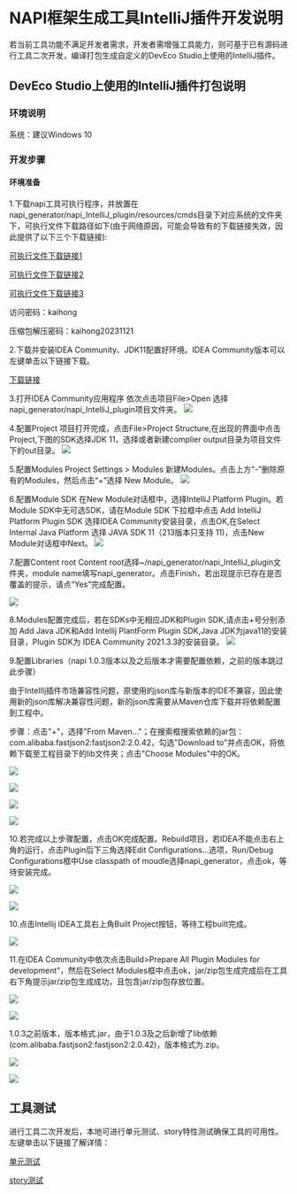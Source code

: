 # NAPI框架生成工具IntelliJ插件开发说明

若当前工具功能不满足开发者需求，开发者需增强工具能力，则可基于已有源码进行工具二次开发，编译打包生成自定义的DevEco Studio上使用的IntelliJ插件。

## DevEco Studio上使用的IntelliJ插件打包说明

### 环境说明

系统：建议Windows 10

### 开发步骤

#### 环境准备

1.下载napi工具可执行程序，并放置在napi_generator/napi_IntelliJ_plugin/resources/cmds目录下对应系统的文件夹下，可执行文件下载路径如下(由于网络原因，可能会导致有的下载链接失效，因此提供了以下三个下载链接):

[可执行文件下载链接1](http://ftpkaihongdigi.i234.me:5000/sharing/yaRiKSjBI)

[可执行文件下载链接2](http://ftp.kaihong.com:5000/fsdownload/yaRiKSjBI/)

[可执行文件下载链接3](http://ftp.kaihongdigi.com:5000/fsdownload/yaRiKSjBI/)

访问密码：kaihong

压缩包解压密码：kaihong20231121

2.下载并安装IDEA Community、JDK11配置好环境。IDEA Community版本可以左键单击以下链接下载。

[下载链接](https://www.jetbrains.com/idea/download/)

3.打开IDEA Community应用程序
依次点击项目File>Open 选择napi_generator/napi_IntelliJ_plugin项目文件夹。
![](../../../figures/IntelliJ_env_config_open_proj.png)

4.配置Project
项目打开完成，点击File>Project Structure,在出现的界面中点击Project,下图的SDK选择JDK 11，选择或者新建complier output目录为项目文件下的out目录。
![](../../../figures/IntelliJ_env_proj_structure.png)

5.配置Modules
Project Settings > Modules 新建Modules。点击上方“-”删除原有的Modules，然后点击“+”选择 New Module。
![](../../../figures/IntelliJ_env_Proj_Module.png)

6.配置Module SDK
在New Module对话框中，选择IntelliJ Platform Plugin。若Module SDK中无可选SDK，请在Module SDK 下拉框中点击 Add IntelliJ Platform Plugin SDK 选择IDEA Community安装目录，点击OK,在Select Internal Java Platform 选择 JAVA SDK 11（213版本只支持 11)，点击New Module对话框中Next。
![](../../../figures/IntelliJ_env_Proj_Module_New.png)

7.配置Content root
Content root选择~/napi_generator/napi_IntelliJ_plugin文件夹，module name填写napi_generator。点击Finish，若出现提示已存在是否覆盖的提示，请点“Yes”完成配置。

![](../../../figures/IntelliJ_env_module_root.png)

8.Modules配置完成后，若在SDKs中无相应JDK和Plugin SDK,请点击+号分别添加 Add Java JDK和Add Intellij PlantForm Plugin SDK,Java JDK为java11的安装目录，Plugin SDK为 IDEA Community 2021.3.3的安装目录。
![](../../../figures/IntelliJ_env_config_SDKs.png)

9.配置Libraries（napi 1.0.3版本以及之后版本才需要配置依赖，之前的版本跳过此步骤）

由于IntellIj插件市场兼容性问题，原使用的json库与新版本的IDE不兼容，因此使用新的json库解决兼容性问题，新的json库需要从Maven仓库下载并将依赖配置到工程中。

步骤：点击"+"，选择"From Maven..."；在搜索框搜索依赖的jar包：com.alibaba.fastjson2:fastjson2:2.0.42，勾选"Download to"并点击OK，将依赖下载至工程目录下的lib文件夹；点击"Choose Modules"中的OK。

![](../../../figures/IntelliJ_env_config_libs.png)

![](../../../figures/IntelliJ_env_config_libs_download.png)

![](../../../figures/IntelliJ_env_config_libs_choose_module.png)

![](../../../figures/IntelliJ_env_config_libs_check.png)

10.若完成以上步骤配置，点击OK完成配置。Rebuild项目，若IDEA不能点击右上角的运行，点击Plugin后下三角选择Edit Configurations...选项，Run/Debug Configurations框中Use classpath of moudle选择napi_generator，点击ok，等待安装完成。

![](../../../figures/IntelliJ_env_configurations.png)

![](../../../figures/IntelliJ_env_run_debug.png)

10.点击Intellij IDEA工具右上角Built Project按钮，等待工程built完成。

![](../../../figures/IntelliJ_env_built_pro.png)

11.在IDEA Community中依次点击Build>Prepare All Plugin Modules for development"，然后在Select Modules框中点击ok，jar/zip包生成完成后在工具右下角提示jar/zip包生成成功，且包含jar/zip包存放位置。

![](../../../figures/IntelliJ_env_built_jar.png)

![](../../../figures/IntelliJ_env_select_moudles.png)

1.0.3之前版本，版本格式.jar，由于1.0.3及之后新增了lib依赖(com.alibaba.fastjson2:fastjson2:2.0.42)，版本格式为.zip。

![](../../../figures/IntelliJ_env_built_jar_success.png)

![](../../../figures/IntelliJ_env_built_zip_success.png)



## 工具测试

进行工具二次开发后，本地可进行单元测试、story特性测试确保工具的可用性。左键单击以下链接了解详情：

[单元测试](https://gitee.com/openharmony/napi_generator/blob/master/test/unittest/README_ZH.md)

[story测试](https://gitee.com/openharmony/napi_generator/blob/master/test/storytest/README_ZH.md)

